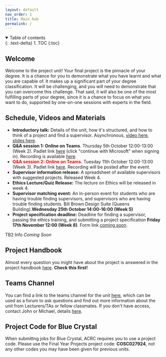 ```yaml
---
layout: default
nav_order: 1
title: Main hub
permalink: /
---
```


<details open markdown="block">
<summary>
Table of contents
</summary>
{: .text-delta}
1. TOC
{:toc}
</details>

## Welcome

Welcome to the project unit! Your final project is the pinnacle of your degree.
It is a chance for you to demonstrate what you have learnt and what you are
capable of. It makes up a significant part of your degree classification. It
will be challenging, and you will need to demonstrate that you can overcome
this challenge. That said, it will also be one of the most fulfilling parts of
your degree, since it is a chance to focus on what you want to do, supported by
one-on-one sessions with experts in the field.

## Schedule, Videos and Materials

* **Introductory talk:** Details of the unit, how it's structured, and how to think of a project and find a supervisor. Asynchronous, [video here](https://uob-my.sharepoint.com/:v:/g/personal/mw1760_bristol_ac_uk/ERF6ILi2B55Mmm7KIYCt7IIBLTuST3YEiJsKJujV1GJZ8g?e=Fr7VaQ&nav=eyJyZWZlcnJhbEluZm8iOnsicmVmZXJyYWxBcHAiOiJTdHJlYW1XZWJBcHAiLCJyZWZlcnJhbFZpZXciOiJTaGFyZURpYWxvZyIsInJlZmVycmFsQXBwUGxhdGZvcm0iOiJXZWIiLCJyZWZlcnJhbE1vZGUiOiJ2aWV3In19), [slides here](https://uob-my.sharepoint.com/:p:/g/personal/mw1760_bristol_ac_uk/EaDUk7VjGTRNgAWbLCTuDX0BS0ZhxnZACU_MLy-XovxrlA?e=aekPYf).
* **Q&A session 1: Online on Teams**. Thursday 5th October 12:00-13:00 (Week 2). Padlet link [here](https://uob.padlet.org/michaelwray1/individual-projects-23-24-q-a-1-hpsbiporpnr7eezo) (click "continue with Microsoft" when signing in). Recording is available [here](https://uob.sharepoint.com/teams/grp-cs-individual-projects-20232024/Shared%20Documents/Questions%20and%20Answers/Recordings/View%20Only/Q%26A%20Session%201-20231005_120153-Meeting%20Recording.mp4?web=1).
* <span style="color:red;">**Q&A session 2: Online on Teams.** </span> Tuesday 11th October 12:00-13:00 (Week 3). Padlet link [here](https://uob.padlet.org/michaelwray1/individual-projects-23-24-q-a-2-gmia68150j1jrtfs). Recording will be posted after the event.
* **Supervisor information release:** A spreadsheet of available supervisors with suggested projects. Released Week 4. 
* **Ethics Lecture/Quiz Release:** The lecture on Ethics will be released in week 4.
* **Supervisor matching event:** An in-person event for students who are having trouble finding supervisors, and supervisors who are having trouble finding students. Bill Brown Design Suite (Queens Building).**Wednesday 25th October 14:00-16:00 (Week 5)**
* **Project specification deadline:** Deadline for finding a supervisor, passing the ethics training, and submitting a project specification **Friday 17th November 12:00 (Week 8)**. Form link [coming soon]().

TB2 Info _Coming Soon_

## Project Handbook

Almost every question you might have about the project is answered in
the project handbook [here](/handbook). **Check this first!**

## Teams Channel

You can find a link to the teams channel for the unit
[here](https://teams.microsoft.com/l/team/19%3aSst-jrlaXQ1z1D17zowx-nSBNGlf87ZrtTPLpl2mHEo1%40thread.tacv2/conversations?groupId=ac697083-81ce-41c7-b24d-208e0b33095b&tenantId=b2e47f30-cd7d-4a4e-a5da-b18cf1a4151b),
which can be used as a forum to ask questions and find out more information
about the unit from Lecturers/TAs or fellow classmates.
If you don't have access, contact John or Michael, details [here](/contact).


## Project Code for Blue Crystal

When submittng jobs for Blue Crystal, ACRC requires you to use a project code. Please use the Final Year Projects project code: **COSC027924**, not any other codes you may have been given for previous units.
